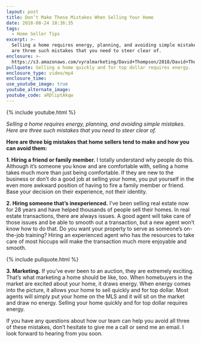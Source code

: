 ```yaml
---
layout: post
title: Don’t Make These Mistakes When Selling Your Home
date: 2018-08-24 18:36:35
tags:
  - Home Seller Tips
excerpt: >-
  Selling a home requires energy, planning, and avoiding simple mistakes. Here
  are three such mistakes that you need to steer clear of.
enclosure: >-
  https://s3.amazonaws.com/vyralmarketing/David+Thompson/2018/David+Thompson+and+Associates+%257C+Every+Corner+Realty-+3+Mistakes+When+Selling.mp4
pullquote: Selling a home quickly and for top dollar requires energy.
enclosure_type: video/mp4
enclosure_time:
use_youtube_image: true
youtube_alternate_image:
youtube_code: aRDliptAkqw
---
```


{% include youtube.html %}

<p style="text-aign: center:"><em>Selling a home requires energy, planning, and avoiding simple mistakes. Here are three such mistakes that you need to steer clear of.</em></p>

**Here are three big mistakes that home sellers tend to make and how you can avoid them:**

**1. Hiring a friend or family member.** I totally understand why people do this. Although it’s someone you know and are comfortable with, selling a home takes much more than just being comfortable. If they are new to the business or don’t do a good job at selling your home, you put yourself in the even more awkward position of having to fire a family member or friend. Base your decision on their experience, not their identity.

**2. Hiring someone that’s inexperienced.** I’ve been selling real estate now for 28 years and have helped thousands of people sell their homes. In real estate transactions, there are always issues. A good agent will take care of those issues and be able to smooth out a transaction, but a new agent won’t know how to do that. Do you want your property to serve as someone’s on-the-job training? Hiring an experienced agent who has the resources to take care of most hiccups will make the transaction much more enjoyable and smooth.

{% include pullquote.html %}

**3. Marketing.** If you’ve ever been to an auction, they are extremely exciting. That’s what marketing a home should be like, too. When homebuyers in the market are excited about your home, it draws energy. When energy comes into the picture, it allows your home to sell quickly and for top dollar. Most agents will simply put your home on the MLS and it will sit on the market and draw no energy. Selling your home quickly and for top dollar requires energy.

If you have any questions about how our team can help you avoid all three of these mistakes, don’t hesitate to give me a call or send me an email. I look forward to hearing from you soon.